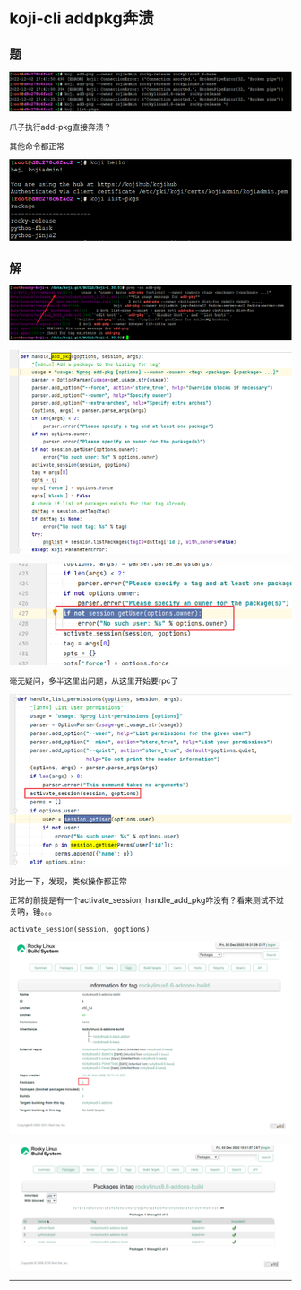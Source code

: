 # koji-cli addpkg奔溃

## 题

![20221202_181910_74](image/20221202_181910_74.png)


爪子执行add-pkg直接奔溃？

其他命令都正常

![20221202_181951_71](image/20221202_181951_71.png)

## 解

![20221202_182032_65](image/20221202_182032_65.png)

![20221202_182046_97](image/20221202_182046_97.png)

![20221202_182136_56](image/20221202_182136_56.png)

毫无疑问，多半这里出问题，从这里开始要rpc了

![20221202_182214_33](image/20221202_182214_33.png)

对比一下，发现，类似操作都正常

正常的前提是有一个activate_session, handle_add_pkg咋没有？看来测试不过关呐，锤。。。

```
activate_session(session, goptions)
```

![20221202_193155_21](image/20221202_193155_21.png)

![20221202_193204_57](image/20221202_193204_57.png)










---
